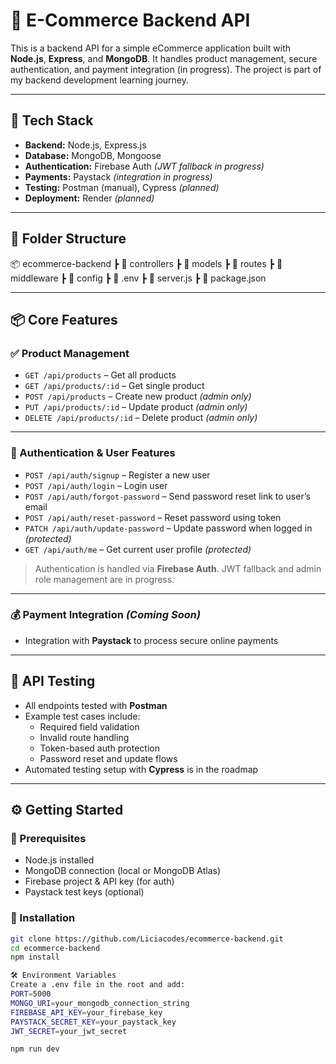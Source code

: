 # 🛒 E-Commerce Backend API

This is a backend API for a simple eCommerce application built with **Node.js**, **Express**, and **MongoDB**. It handles product management, secure authentication, and payment integration (in progress). The project is part of my backend development learning journey.

---

## 🔧 Tech Stack

- **Backend:** Node.js, Express.js
- **Database:** MongoDB, Mongoose
- **Authentication:** Firebase Auth *(JWT fallback in progress)*
- **Payments:** Paystack *(integration in progress)*
- **Testing:** Postman (manual), Cypress *(planned)*
- **Deployment:** Render *(planned)*

---

## 📁 Folder Structure
📦 ecommerce-backend
┣ 📂 controllers
┣ 📂 models
┣ 📂 routes
┣ 📂 middleware
┣ 📂 config
┣ 📜 .env
┣ 📜 server.js
┣ 📜 package.json


---

## 📦 Core Features

### ✅ Product Management

- `GET /api/products` – Get all products  
- `GET /api/products/:id` – Get single product  
- `POST /api/products` – Create new product *(admin only)*  
- `PUT /api/products/:id` – Update product *(admin only)*  
- `DELETE /api/products/:id` – Delete product *(admin only)*

---

### 🔐 Authentication & User Features

- `POST /api/auth/signup` – Register a new user  
- `POST /api/auth/login` – Login user  
- `POST /api/auth/forgot-password` – Send password reset link to user’s email  
- `POST /api/auth/reset-password` – Reset password using token  
- `PATCH /api/auth/update-password` – Update password when logged in *(protected)*  
- `GET /api/auth/me` – Get current user profile *(protected)*

> Authentication is handled via **Firebase Auth**. JWT fallback and admin role management are in progress.

---

### 💰 Payment Integration *(Coming Soon)*

- Integration with **Paystack** to process secure online payments

---

## 🧪 API Testing

- All endpoints tested with **Postman**
- Example test cases include:
  - Required field validation
  - Invalid route handling
  - Token-based auth protection
  - Password reset and update flows
- Automated testing setup with **Cypress** is in the roadmap

---

## ⚙️ Getting Started

### 📌 Prerequisites

- Node.js installed
- MongoDB connection (local or MongoDB Atlas)
- Firebase project & API key (for auth)
- Paystack test keys (optional)

### 🚀 Installation

```bash
git clone https://github.com/Liciacodes/ecommerce-backend.git
cd ecommerce-backend
npm install

🛠️ Environment Variables
Create a .env file in the root and add:
PORT=5000
MONGO_URI=your_mongodb_connection_string
FIREBASE_API_KEY=your_firebase_key
PAYSTACK_SECRET_KEY=your_paystack_key
JWT_SECRET=your_jwt_secret

npm run dev

